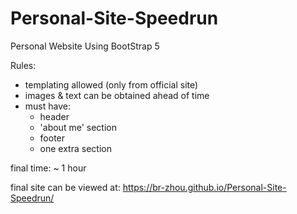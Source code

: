 # Personal-Site-Speedrun

Personal Website Using BootStrap 5

Rules: 
- templating allowed (only from official site)
- images & text can be obtained ahead of time
- must have:
  - header
  - 'about me' section
  - footer
  - one extra section

final time: ~ 1 hour

final site can be viewed at: https://br-zhou.github.io/Personal-Site-Speedrun/
